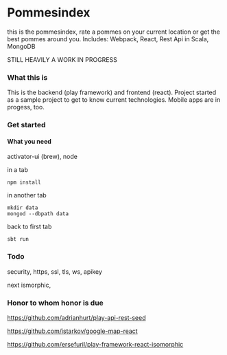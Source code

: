 # Pommesindex

this is the pommesindex, rate a pommes on your current location or get the best pommes around you.
Includes: Webpack, React, Rest Api in Scala, MongoDB

STILL HEAVILY A WORK IN PROGRESS

### What this is

This is the backend (play framework) and frontend (react). Project started as a sample project to get to know current technologies. Mobile apps are in progess, too.


### Get started

#### What you need

activator-ui (brew),
node

in a tab

	npm install

in another tab

	mkdir data
	mongod --dbpath data

back to first tab

	sbt run

### Todo
 security, https, ssl, tls, ws, apikey

 next ismorphic, 


### Honor to whom honor is due
 https://github.com/adrianhurt/play-api-rest-seed

 https://github.com/istarkov/google-map-react

 https://github.com/ersefuril/play-framework-react-isomorphic